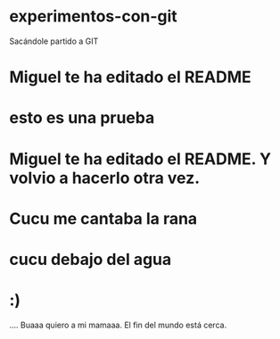 # experimentos-con-git
Sacándole partido a GIT


# Miguel te ha editado el README
# esto es una prueba
# Miguel te ha editado el README. Y volvio a hacerlo otra vez.
# Cucu me cantaba la rana
# cucu debajo del agua
# :)

.... Buaaa quiero a mi mamaaa.
El fin del mundo está cerca.